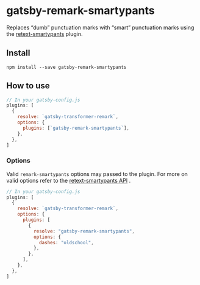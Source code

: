 # gatsby-remark-smartypants

Replaces “dumb” punctuation marks with “smart” punctuation marks using the
[retext-smartypants](https://github.com/wooorm/retext-smartypants) plugin.

## Install

`npm install --save gatsby-remark-smartypants`

## How to use

```javascript
// In your gatsby-config.js
plugins: [
  {
    resolve: `gatsby-transformer-remark`,
    options: {
      plugins: [`gatsby-remark-smartypants`],
    },
  },
]
```

### Options

Valid `remark-smartypants` options may passed to the plugin. For more on valid
options refer to the
[retext-smartypants API](https://github.com/wooorm/retext-smartypants#api) .

```javascript
// In your gatsby-config.js
plugins: [
  {
    resolve: `gatsby-transformer-remark`,
    options: {
      plugins: [
        {
          resolve: "gatsby-remark-smartypants",
          options: {
            dashes: "oldschool",
          },
        },
      ],
    },
  },
]
```
